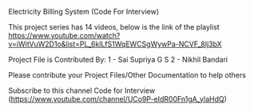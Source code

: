 Electricity Billing System (Code For Interview)

This project series has 14 videos, below is the link of the playlist
https://www.youtube.com/watch?v=iWitVuW2D1o&list=PL_6klLfS1WqEWCSgWywPa-NCVF_8Ij3bX
 
Project File is Contributed By: 
1 - Sai Supriya G S
2 - Nikhil Bandari

Please contribute your Project Files/Other Documentation to help others
 

Subscribe to this channel
Code for Interview
(https://www.youtube.com/channel/UCo9P-eIdR00Fn1gA_ylaHdQ)
 

